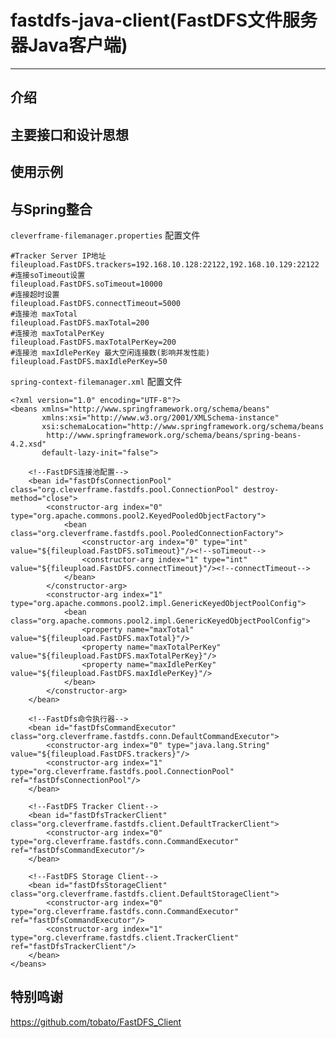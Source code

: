 # fastdfs-java-client(FastDFS文件服务器Java客户端)
---
## 介绍 ##


## 主要接口和设计思想 ##



## 使用示例 ##


## 与Spring整合 ##

`cleverframe-filemanager.properties` 配置文件

    #Tracker Server IP地址
	fileupload.FastDFS.trackers=192.168.10.128:22122,192.168.10.129:22122
	#连接soTimeout设置
	fileupload.FastDFS.soTimeout=10000
	#连接超时设置
	fileupload.FastDFS.connectTimeout=5000
	#连接池 maxTotal
	fileupload.FastDFS.maxTotal=200
	#连接池 maxTotalPerKey
	fileupload.FastDFS.maxTotalPerKey=200
	#连接池 maxIdlePerKey 最大空闲连接数(影响并发性能)
	fileupload.FastDFS.maxIdlePerKey=50

`spring-context-filemanager.xml` 配置文件

	<?xml version="1.0" encoding="UTF-8"?>
	<beans xmlns="http://www.springframework.org/schema/beans"
	       xmlns:xsi="http://www.w3.org/2001/XMLSchema-instance"
	       xsi:schemaLocation="http://www.springframework.org/schema/beans
			http://www.springframework.org/schema/beans/spring-beans-4.2.xsd"
	       default-lazy-init="false">
	
	    <!--FastDFS连接池配置-->
	    <bean id="fastDfsConnectionPool" class="org.cleverframe.fastdfs.pool.ConnectionPool" destroy-method="close">
	        <constructor-arg index="0" type="org.apache.commons.pool2.KeyedPooledObjectFactory">
	            <bean class="org.cleverframe.fastdfs.pool.PooledConnectionFactory">
	                <constructor-arg index="0" type="int" value="${fileupload.FastDFS.soTimeout}"/><!--soTimeout-->
	                <constructor-arg index="1" type="int" value="${fileupload.FastDFS.connectTimeout}"/><!--connectTimeout-->
	            </bean>
	        </constructor-arg>
	        <constructor-arg index="1" type="org.apache.commons.pool2.impl.GenericKeyedObjectPoolConfig">
	            <bean class="org.apache.commons.pool2.impl.GenericKeyedObjectPoolConfig">
	                <property name="maxTotal" value="${fileupload.FastDFS.maxTotal}"/>
	                <property name="maxTotalPerKey" value="${fileupload.FastDFS.maxTotalPerKey}"/>
	                <property name="maxIdlePerKey" value="${fileupload.FastDFS.maxIdlePerKey}"/>
	            </bean>
	        </constructor-arg>
	    </bean>
	
	    <!--FastDfs命令执行器-->
	    <bean id="fastDfsCommandExecutor" class="org.cleverframe.fastdfs.conn.DefaultCommandExecutor">
	        <constructor-arg index="0" type="java.lang.String" value="${fileupload.FastDFS.trackers}"/>
	        <constructor-arg index="1" type="org.cleverframe.fastdfs.pool.ConnectionPool" ref="fastDfsConnectionPool"/>
	    </bean>
	
	    <!--FastDFS Tracker Client-->
	    <bean id="fastDfsTrackerClient" class="org.cleverframe.fastdfs.client.DefaultTrackerClient">
	        <constructor-arg index="0" type="org.cleverframe.fastdfs.conn.CommandExecutor" ref="fastDfsCommandExecutor"/>
	    </bean>
	
	    <!--FastDFS Storage Client-->
	    <bean id="fastDfsStorageClient" class="org.cleverframe.fastdfs.client.DefaultStorageClient">
	        <constructor-arg index="0" type="org.cleverframe.fastdfs.conn.CommandExecutor" ref="fastDfsCommandExecutor"/>
	        <constructor-arg index="1" type="org.cleverframe.fastdfs.client.TrackerClient" ref="fastDfsTrackerClient"/>
	    </bean>
	</beans>



## 特别鸣谢 ##














https://github.com/tobato/FastDFS_Client